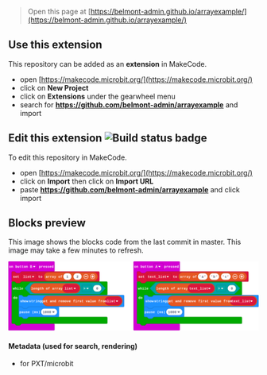 > Open this page at [https://belmont-admin.github.io/arrayexample/](https://belmont-admin.github.io/arrayexample/)

## Use this extension

This repository can be added as an **extension** in MakeCode.

* open [https://makecode.microbit.org/](https://makecode.microbit.org/)
* click on **New Project**
* click on **Extensions** under the gearwheel menu
* search for **https://github.com/belmont-admin/arrayexample** and import

## Edit this extension ![Build status badge](https://github.com/belmont-admin/arrayexample/workflows/MakeCode/badge.svg)

To edit this repository in MakeCode.

* open [https://makecode.microbit.org/](https://makecode.microbit.org/)
* click on **Import** then click on **Import URL**
* paste **https://github.com/belmont-admin/arrayexample** and click import

## Blocks preview

This image shows the blocks code from the last commit in master.
This image may take a few minutes to refresh.

![A rendered view of the blocks](https://github.com/belmont-admin/arrayexample/raw/master/.github/makecode/blocks.png)

#### Metadata (used for search, rendering)

* for PXT/microbit
<script src="https://makecode.com/gh-pages-embed.js"></script><script>makeCodeRender("{{ site.makecode.home_url }}", "{{ site.github.owner_name }}/{{ site.github.repository_name }}");</script>
